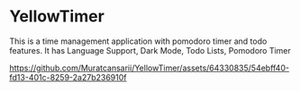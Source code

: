 # YellowTimer
This is a  time management application with pomodoro timer and todo features. 
It has Language Support, Dark Mode, Todo Lists, Pomodoro Timer


https://github.com/Muratcansarii/YellowTimer/assets/64330835/54ebff40-fd13-401c-8259-2a27b236910f

